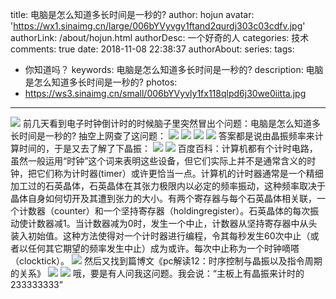 title: 电脑是怎么知道多长时间是一秒的?
author: hojun
avatar: 'https://wx1.sinaimg.cn/large/006bYVyvgy1ftand2qurdj303c03cdfv.jpg'
authorLink: /about/hojun.html
authorDesc: 一个好奇的人
categories: 技术
comments: true
date: 2018-11-08 22:38:37
authorAbout:
series:
tags: 
 - 你知道吗？
keywords: 电脑是怎么知道多长时间是一秒的?
description: 电脑是怎么知道多长时间是一秒的?
photos:
 - https://ws3.sinaimg.cn/small/006bYVyvly1fx118qlpd6j30we0iitta.jpg
---
![](https://ws3.sinaimg.cn/large/006bYVyvly1fx118qlpd6j30we0iitta.jpg)
前几天看到电子时钟倒计时的时候脑子里突然冒出个问题：电脑是怎么知道多长时间是一秒的?
抽空上网查了这问题：
![](https://wx3.sinaimg.cn/large/006bYVyvly1fx10mmtjh4j30mm0e2abf.jpg)
![](https://wx2.sinaimg.cn/large/006bYVyvly1fx10n5t9lzj30mz09zmxx.jpg)
![](https://wx1.sinaimg.cn/large/006bYVyvly1fx10rvcfykj30m80f0dhj.jpg)
![](https://wx4.sinaimg.cn/large/006bYVyvly1fx10t3t41lj30r50d2wo5.jpg)
答案都是说由晶振频率来计算时间的，于是又去了解了下晶振：
![](https://wx3.sinaimg.cn/large/006bYVyvly1fx10uey1rpj30v80elgrz.jpg)
![](https://wx3.sinaimg.cn/large/006bYVyvly1fx10uxs6v9j30o70craav.jpg)
百度百科：计算机都有个计时电路，虽然一般运用“时钟”这个词来表明这些设备，但它们实际上并不是通常含义的时钟，把它们称为计时器(timer）或许更恰当一点。计算机的计时器通常是一个精细加工过的石英晶体，石英晶体在其张力极限内以必定的频率振动，这种频率取决于晶体自身如何切开及其遭到张力的大小。有两个寄存器与每个石英晶体相关联，一个计数器（counter）和一个坚持寄存器（holdingregister）。石英晶体的每次振动使计数器减1。当计数器减为0时，发生一个中止，计数器从坚持寄存器中从头装入初始值。这种方法使得对一个计时器进行编程，令其每秒发生60次中止（或者以任何其它期望的频率发生中止）成为或许。每次中止称为一个时钟嘀嗒（clocktick）。
![](https://ws1.sinaimg.cn/large/006bYVyvly1fx10xm5m7lj30nz0dsq4t.jpg)
然后又找到篇博文《pc解读12：时序控制与晶振以及指令周期的关系》
![](https://wx4.sinaimg.cn/large/006bYVyvly1fx1134pulhj30kp0fhwh9.jpg)
![](https://wx4.sinaimg.cn/large/006bYVyvly1fx11419grmj30ot0gnn0b.jpg)
哦，要是有人问我这问题。我会说：“主板上有晶振来计时的233333333”